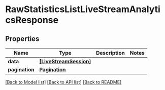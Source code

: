 # RawStatisticsListLiveStreamAnalyticsResponse

## Properties
Name | Type | Description | Notes
------------ | ------------- | ------------- | -------------
**data** | [**[LiveStreamSession]**](LiveStreamSession.md) |  | 
**pagination** | [**Pagination**](Pagination.md) |  | 

[[Back to Model list]](../README.md#documentation-for-models) [[Back to API list]](../README.md#documentation-for-api-endpoints) [[Back to README]](../README.md)


